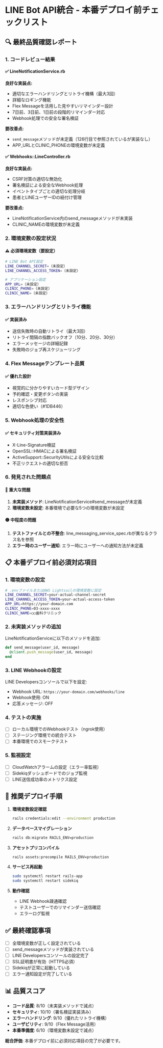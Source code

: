 # LINE Bot API統合 - 本番デプロイ前チェックリスト

## 🔍 最終品質確認レポート

### 1. コードレビュー結果

#### ✅ LineNotificationService.rb

**良好な実装点:**
- 適切なエラーハンドリングとリトライ機構（最大3回）
- 詳細なロギング機能
- Flex Messageを活用した見やすいリマインダー設計
- 7日前、3日前、1日前の段階的リマインダー対応
- Webhook処理での安全な署名検証

**要改善点:**
- `send_message`メソッドが未定義（126行目で参照されているが実装なし）
- APP_URLとCLINIC_PHONEの環境変数が未定義

#### ✅ Webhooks::LineController.rb

**良好な実装点:**
- CSRF対策の適切な無効化
- 署名検証による安全なWebhook処理
- イベントタイプごとの適切な処理分岐
- 患者とLINEユーザーIDの紐付け管理

**要改善点:**
- LineNotificationService内のsend_messageメソッドが未実装
- CLINIC_NAMEの環境変数が未定義

### 2. 環境変数の設定状況

#### ⚠️ 必須環境変数（要設定）
```bash
# LINE Bot API設定
LINE_CHANNEL_SECRET=（未設定）
LINE_CHANNEL_ACCESS_TOKEN=（未設定）

# アプリケーション設定
APP_URL=（未設定）
CLINIC_PHONE=（未設定）
CLINIC_NAME=（未設定）
```

### 3. エラーハンドリングとリトライ機能

#### ✅ 実装済み
- 送信失敗時の自動リトライ（最大3回）
- リトライ間隔の指数バックオフ（10分、20分、30分）
- エラーメッセージの詳細記録
- 失敗時のジョブ再スケジューリング

### 4. Flex Messageテンプレート品質

#### ✅ 優れた設計
- 視覚的に分かりやすいカード型デザイン
- 予約確認・変更ボタンの実装
- レスポンシブ対応
- 適切な色使い（#1DB446）

### 5. Webhook処理の安全性

#### ✅ セキュリティ対策実装済み
- X-Line-Signature検証
- OpenSSL::HMACによる署名検証
- ActiveSupport::SecurityUtilsによる安全な比較
- 不正リクエストの適切な拒否

### 6. 発見された問題点

#### 🔴 重大な問題
1. **未実装メソッド**: LineNotificationService#send_messageが未定義
2. **環境変数未設定**: 本番環境で必要な5つの環境変数が未設定

#### 🟡 中程度の問題
1. **テストファイルとの不整合**: line_messaging_service_spec.rbが異なるクラス名を参照
2. **エラー時のユーザー通知**: エラー時にユーザーへの通知方法が未定義

## 📋 本番デプロイ前必須対応項目

### 1. 環境変数の設定
```bash
# .envファイルまたはAWS Lightsailの環境変数に設定
LINE_CHANNEL_SECRET=your-actual-channel-secret
LINE_CHANNEL_ACCESS_TOKEN=your-actual-access-token
APP_URL=https://your-domain.com
CLINIC_PHONE=03-xxxx-xxxx
CLINIC_NAME=○○歯科クリニック
```

### 2. 未実装メソッドの追加
LineNotificationServiceに以下のメソッドを追加:
```ruby
def send_message(user_id, message)
  @client.push_message(user_id, message)
end
```

### 3. LINE Webhookの設定
LINE Developersコンソールで以下を設定:
- Webhook URL: `https://your-domain.com/webhooks/line`
- Webhook使用: ON
- 応答メッセージ: OFF

### 4. テストの実施
- [ ] ローカル環境でのWebhookテスト（ngrok使用）
- [ ] ステージング環境での統合テスト
- [ ] 本番環境でのスモークテスト

### 5. 監視設定
- [ ] CloudWatchアラームの設定（エラー率監視）
- [ ] Sidekiqダッシュボードでのジョブ監視
- [ ] LINE送信成功率のメトリクス設定

## 🚀 推奨デプロイ手順

1. **環境変数設定確認**
   ```bash
   rails credentials:edit --environment production
   ```

2. **データベースマイグレーション**
   ```bash
   rails db:migrate RAILS_ENV=production
   ```

3. **アセットプリコンパイル**
   ```bash
   rails assets:precompile RAILS_ENV=production
   ```

4. **サービス再起動**
   ```bash
   sudo systemctl restart rails-app
   sudo systemctl restart sidekiq
   ```

5. **動作確認**
   - LINE Webhook疎通確認
   - テストユーザーでのリマインダー送信確認
   - エラーログ監視

## ✅ 最終確認事項

- [ ] 全環境変数が正しく設定されている
- [ ] send_messageメソッドが実装されている
- [ ] LINE Developersコンソールの設定完了
- [ ] SSL証明書が有効（HTTPS必須）
- [ ] Sidekiqが正常に起動している
- [ ] エラー通知設定が完了している

## 📊 品質スコア

- **コード品質**: 8/10（未実装メソッドで減点）
- **セキュリティ**: 10/10（署名検証実装済み）
- **エラーハンドリング**: 9/10（優れたリトライ機構）
- **ユーザビリティ**: 9/10（Flex Message活用）
- **本番準備度**: 6/10（環境変数未設定で減点）

**総合評価**: 本番デプロイ前に必須対応項目の完了が必要です。